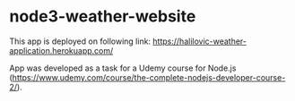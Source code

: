 # node3-weather-website

This app is deployed on following link: https://halilovic-weather-application.herokuapp.com/

App was developed as a task for a Udemy course for Node.js (https://www.udemy.com/course/the-complete-nodejs-developer-course-2/).

